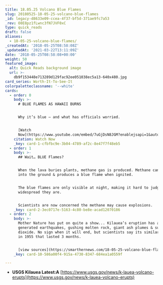 ```yaml
---
title: 18.05.25 Volcano Blue Flames
slug: 20180525-18-05-25-volcano-blue-flames
_id: legacy-d8633e09-ccea-4f37-bf5d-371ae9fc7a53
_rev: O8E8pz1fLwnc3fN7JVF0xC
type: quick_reads
draft: false
aliases:
  - 18-05-25-volcano-blue-flames/
_createdAt: '2018-05-25T08:58:08Z'
_updatedAt: '2021-03-22T13:11:09Z'
date: '2018-05-25T08:58:08+00:00'
weight: 50
featured_image:
  alt: Quick Reads background image
  url: >-
    db9f153448e713289d129fac92ee051038ec5a13-640x480.jpg
card_series: Worth-It-To-See-It
colorpaletteclassname: '--white'
cards:
  - order: 0
    body: >-
      # BLUE FLAMES AS HAWAII BURNS


      Why it’s blue – and what has officials worried.


      [Watch
      Now](https://www.youtube.com/embed/7uGjDsN8JGM?enablejsapi=1&autoplay=1&rel=0)
    citation: Watch Now
    _key: card-1-cfbfbc9e-3b04-4789-af2c-8e47f7f48eb5
  - order: 1
    body: >-
      ## Wait… BLUE Flames?


      When the lava buries plants, methane gas is produced. Methane can seep
      into the ground & produces a blue flame when ignited.


      The blue flames are only visible at night, making it hard to judge how
      widespread they are.


      Scientists are now concerned the methane may cause explosions.
    _key: card-2-3ec0717e-5163-4c80-be8e-acad12070186
  - order: 2
    body: >-
      Mother Nature has put on quite a show... Kilauea’s eruption has also
      generated earthquakes, gushing molten rock, giant ash plumes & sulfur
      dioxide. No sign when it will end, but scientists say its similar to one
      in 1955 that lasted 3 months.


      [view sources](https://smarthernews.com/18-05-25-volcano-blue-flames/)
    _key: card-10-586a00f4-915a-4730-8347-684ea1a0559f

---
```

* **USGS Kilauea Latest:A** [https://www.usgs.gov/news/k-lauea-volcano-erupts](https://www.usgs.gov/news/k-lauea-volcano-erupts)